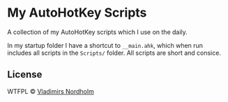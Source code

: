 # My AutoHotKey Scripts
A collection of my AutoHotKey scripts which I use on the daily.

In my startup folder I have a shortcut to `__main.ahk`, which when run includes all scripts in the `Scripts/` folder. All scripts are short and consice.

## License
WTFPL © [Vladimirs Nordholm](https://github.com/vladdeSV)
